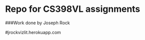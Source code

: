 Repo for CS398VL assignments
============================

###Work done by Joseph Rock

#jrockvizlit.herokuapp.com
